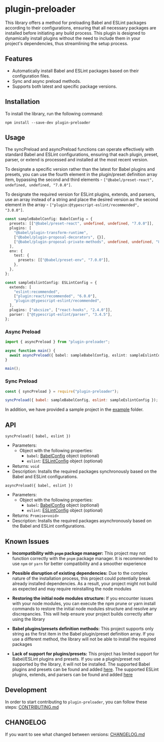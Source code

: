 # plugin-preloader

This library offers a method for preloading Babel and ESLint packages according to their configurations, ensuring that all necessary packages are installed before initiating any build process. This plugin is designed to dynamically install plugins without the need to include them in your project's dependencies, thus streamlining the setup process.

## Features
- Automatically install Babel and ESLint packages based on their configuration files.
- Sync and async preload methods.
- Supports both latest and specific package versions.

## Installation
To install the library, run the following command:

```shell
npm install --save-dev plugin-preloader
```

## Usage
The syncPreload and asyncPreload functions can operate effectively with standard Babel and ESLint configurations, ensuring that each plugin, preset, parser, or extend is processed and installed at the most recent version.

To designate a specific version rather than the latest for Babel plugins and presets, you can use the fourth element in the plugin/preset definition array item, bypassing the second and third elements - `["@babel/preset-react", undefined, undefined, "7.0.0"]`.

To designate the required version for ESLint plugins, extends, and parsers, use an array instead of a string and place the desired version as the second element in the array - `["plugin:@typescript-eslint/recommended", "3.0.0"]`.

```typescript
const sampleBabelConfig: BabelConfig = {
  presets: [["@babel/preset-react", undefined, undefined, "7.0.0"]],
  plugins: [
    "@babel/plugin-transform-runtime",
    ["@babel/plugin-proposal-decorators", {}],
    ["@babel/plugin-proposal-private-methods", undefined, undefined, "8.0.0"],
  ],
  env: {
    test: {
      presets: [["@babel/preset-env", "7.0.0"]],
    },
  },
};

const sampleEslintConfig: ESLintConfig = {
  extends: [
    "eslint:recommended",
    ["plugin:react/recommended", "6.0.0"],
    "plugin:@typescript-eslint/recommended",
  ],
  plugins: ["abcsize", ["react-hooks", "2.4.0"]],
  parser: ["@typescript-eslint/parser", "3.4.5"],
};
```

### Async Preload
```typescript
import { asyncPreload } from "plugin-preloader";

async function main() {
  await asyncPreload({ babel: sampleBabelConfig, eslint: sampleEslintConfig });
}

main();
```

### Sync Preload

```javascript
const { syncPreload } = require("plugin-preloader");

syncPreload({ babel: sampleBabelConfig, eslint: sampleEslintConfig });
```

In addition, we have provided a sample project in the [example](https://github.com/upgradejs/plugin-preloader/tree/main/example) folder.
## API

`syncPreload({ babel, eslint })`
- Parameters:
  - Object with the following properties:
    - `babel`: [BabelConfig](https://github.com/upgradejs/plugin-preloader/blob/66d1433eae5dc09fdd47ef92f5b2423e2ce8b4f2/src/types/index.ts#L19) object (optional)
    - `eslint`: [ESLintConfig](https://github.com/upgradejs/plugin-preloader/blob/66d1433eae5dc09fdd47ef92f5b2423e2ce8b4f2/src/types/index.ts#L23) object (optional)
- Returns: `void`
- Description: Installs the required packages synchronously based on the Babel and ESLint configurations.

`asyncPreload({ babel, eslint })`
- Parameters:
  - Object with the following properties:
    - `babel`: [BabelConfig](https://github.com/upgradejs/plugin-preloader/blob/66d1433eae5dc09fdd47ef92f5b2423e2ce8b4f2/src/types/index.ts#L19) object (optional)
    - `eslint`: [ESLintConfig](https://github.com/upgradejs/plugin-preloader/blob/66d1433eae5dc09fdd47ef92f5b2423e2ce8b4f2/src/types/index.ts#L23) object (optional)
- Returns: `Promise<void>`
- Description: Installs the required packages asynchronously based on the Babel and ESLint configurations.

## Known Issues
- **Incompatibility with `pnpm` package manager:** This project may not function correctly with the `pnpm` package manager. It is recommended to use `npm` or `yarn` for better compatibility and a smoother experience

- **Possible disruption of existing dependencies:** Due to the complex nature of the installation process, this project could potentially break already installed dependencies. As a result, your project might not build as expected and may require reinstalling the node modules

- **Restoring the initial node modules structure:** If you encounter issues with your node modules, you can execute the npm prune or yarn install commands to restore the initial node modules structure and resolve any discrepancies. This will help ensure your project builds correctly after using the library

- **Babel plugins/presets definition methods:** This project supports only string as the first item in the Babel plugin/preset definition array. If you use a different method, the library will not be able to install the required packages

- **Lack of support for plugins/presets:** This project has limited support for Babel/ESLint plugins and presets. If you use a plugin/preset not supported by the library, it will not be installed. The supported Babel plugins and presets can be found and added [here](https://github.com/upgradejs/plugin-preloader/tree/5c993bd8110dec4b10d6741854babf3d07692a0e/src/maps/babel). The supported ESLint plugins, extends, and parsers can be found and added [here](https://github.com/upgradejs/plugin-preloader/tree/5c993bd8110dec4b10d6741854babf3d07692a0e/src/maps/eslint)

## Development
In order to start contributing to `plugin-preloader`, you can follow these steps: [CONTRIBUTING.md](CONTRIBUTING.md)

## CHANGELOG
If you want to see what changed between versions: [CHANGELOG.md](CHANGELOG.md)
